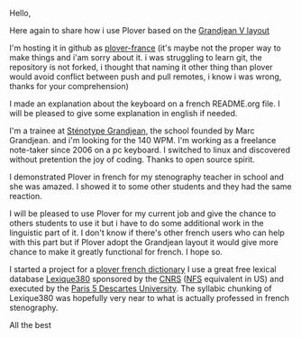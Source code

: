Hello,

Here again to share how i use Plover based on the [Grandjean V layout](http://www.stenograph.com/pages.aspx?docid=250&id=)

I'm hosting it in github as [plover-france](https://github.com/azizyemloul/plover-france) (it's maybe not the proper way to make things and i'am sorry about it. i was struggling to learn git, the repository is not forked, i thought that naming it other thing than plover would avoid conflict between push and pull remotes, i know i was wrong, thanks for your comprehension)

I made an explanation about the keyboard on a french README.org file. I will be pleased to give some explanation in english if needed.

I'm a trainee at [Sténotype Grandjean](http://www.stenotype-grandjean.com/), the school founded by Marc Grandjean. and i'm looking for the 140 WPM. I'm working as a freelance note-taker since 2006 on a pc keyboard. I switched to linux and discovered without pretention the joy of coding. Thanks to open source spirit.

I demonstrated Plover in french for my stenography teacher in school and she was amazed. I showed it to some other students and they had the same reaction.

I will be pleased to use Plover for my current job and give the chance to others students to use it but i have to do some additional work in the linguistic part of it. I don't know if there's other french users who can help with this part but if Plover adopt the Grandjean layout it would give more chance to make it greatly functional for french. I hope so.

I started a project for a [plover french dictionary](https://github.com/azizyemloul/plover-france-dict) I use a great free lexical database [Lexique380](http://www.lexique.org/) sponsored by the [CNRS](http://www.cnrs.fr/) ([NFS](http://www.nsf.gov/) equivalent in US) and executed by the [Paris 5 Descartes University](http://www.univ-paris5.fr/). The syllabic chunking of Lexique380 was hopefully very near to what is actually professed in french stenography.

All the best
